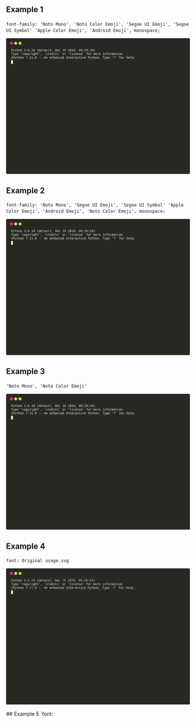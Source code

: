 ## Example 1
`font-family: 'Noto Mono', 'Noto Color Emoji', 'Segoe UI Emoji', 'Segoe UI Symbol' 'Apple Color Emoji', 'Android Emoji', monospace;`
<p align="center">
  <img src="https://raw.githubusercontent.com/Ambro17/graphql-schema-diff/animations/images/last100.svg?sanitize=true" title="Usage">
</p>

## Example 2
`font-family: 'Noto Mono', 'Segoe UI Emoji', 'Segoe UI Symbol' 'Apple Color Emoji', 'Android Emoji', 'Noto Color Emoji', monospace;`
<p align="center">
  <img src="https://raw.githubusercontent.com/Ambro17/graphql-schema-diff/animations/images/last101.svg?sanitize=true" title="Usage">
</p>

## Example 3
`'Noto Mono', 'Noto Color Emoji'`
<p align="center">
  <img src="https://raw.githubusercontent.com/Ambro17/graphql-schema-diff/animations/images/last101.svg?sanitize=true" title="Usage">
</p>

## Example 4
`font: Original usage.svg`
<p align="center">
  <img src="https://raw.githubusercontent.com/Ambro17/graphql-schema-diff/animations/images/usage.svg?sanitize=true" title="Usage">
</p>
## Example 5
`font:`

